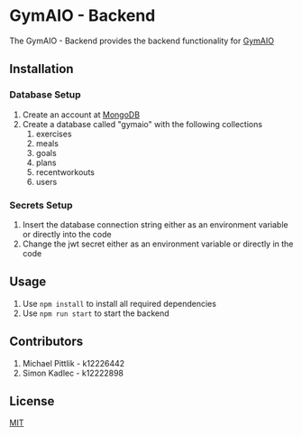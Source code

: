# GymAIO - Backend

The GymAIO - Backend provides the backend functionality for [GymAIO](https://github.com/Skali14/GymAIO_Vue)

## Installation

### Database Setup

1. Create an account at [MongoDB](https://account.mongodb.com/account/login)
2. Create a database called "gymaio" with the following collections
   1. exercises
   2. meals
   3. goals
   4. plans
   5. recentworkouts
   6. users

### Secrets Setup
1. Insert the database connection string either as an environment variable or directly into the code
2. Change the jwt secret either as an environment variable or directly in the code

## Usage

1. Use `npm install` to install all required dependencies
2. Use `npm run start` to start the backend

## Contributors

1. Michael Pittlik - k12226442
2. Simon Kadlec - k12222898


## License

[MIT](https://choosealicense.com/licenses/mit/)
